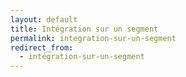 ```yaml
---
layout: default
title: Intégration sur un segment
permalink: integration-sur-un-segment
redirect_from:
  - intégration-sur-un-segment
---
```


